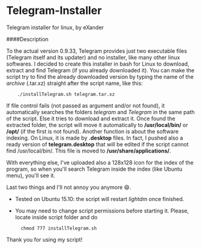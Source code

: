 Telegram-Installer
======
Telegram installer for linux, by eXander

####Description

To the actual version 0.9.33, Telegram provides just two executable files (Telegram itself and its updater) and no installer, like many other linux softwares. I decided to create this installer in bash for Linux to download, extract and find Telegram (if you already downloaded it). You can make the script try to find the already downloaded version by typing the name of the _archive_ (.tar.xz) straight after the script name, like this:

        ./installTelegram.sh telegram.tar.xz

If file control fails (not passed as argument and/or not found), it automatically searches the folders _telegram_ and _Telegram_ in the same path of the script. Else it tries to download and extract it.
Once found the extracted folder, the script will move it automatically to **/usr/local/bin/** or **/opt/** (if the first is not found).
Another function is about the software indexing. On Linux, it is made by **.desktop** files. In fact, I pushed also a ready version of **telegram.desktop** that will be edited if the script cannot find /usr/local/bin/. This file is moved to **/usr/share/applications/**.

With everything else, I've uploaded also a 128x128 icon for the index of the program, so when you'll search Telegram inside the index (like Ubuntu menu), you'll see it.

Last two things and I'll not annoy you anymore :smile:.
- Tested on Ubuntu 15.10: the script will restart _lightdm_ once finished.
- You may need to change script permissions before starting it. Please, locate inside script folder and do

        chmod 777 installTelegram.sh

Thank you for using my script!
